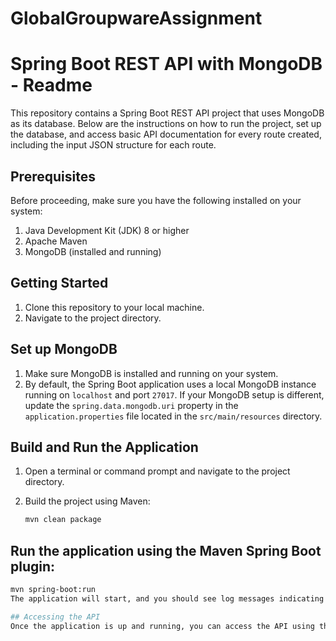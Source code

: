 # GlobalGroupwareAssignment
# Spring Boot REST API with MongoDB - Readme

This repository contains a Spring Boot REST API project that uses MongoDB as its database. Below are the instructions on how to run the project, set up the database, and access basic API documentation for every route created, including the input JSON structure for each route.

## Prerequisites
Before proceeding, make sure you have the following installed on your system:
1. Java Development Kit (JDK) 8 or higher
2. Apache Maven
3. MongoDB (installed and running)

## Getting Started
1. Clone this repository to your local machine.
2. Navigate to the project directory.

## Set up MongoDB
1. Make sure MongoDB is installed and running on your system.
2. By default, the Spring Boot application uses a local MongoDB instance running on `localhost` and port `27017`. If your MongoDB setup is different, update the `spring.data.mongodb.uri` property in the `application.properties` file located in the `src/main/resources` directory.

## Build and Run the Application
1. Open a terminal or command prompt and navigate to the project directory.
2. Build the project using Maven:

   ```bash
   mvn clean package

## Run the application using the Maven Spring Boot plugin:
   ```bash
   mvn spring-boot:run
The application will start, and you should see log messages indicating that the server is up and running.

## Accessing the API
Once the application is up and running, you can access the API using the base URL: http://localhost:8080



